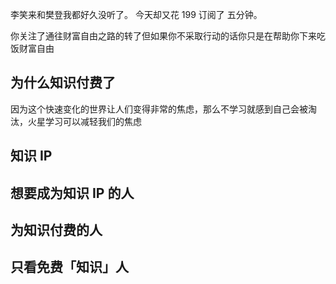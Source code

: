 李笑来和樊登我都好久没听了。
今天却又花 199 订阅了 五分钟。


你关注了通往财富自由之路的转了但如果你不采取行动的话你只是在帮助你下来吃饭财富自由
## 为什么知识付费了
因为这个快速变化的世界让人们变得非常的焦虑，那么不学习就感到自己会被淘汰，火星学习可以减轻我们的焦虑


## 知识 IP

## 想要成为知识 IP 的人
## 为知识付费的人
## 只看免费「知识」人

